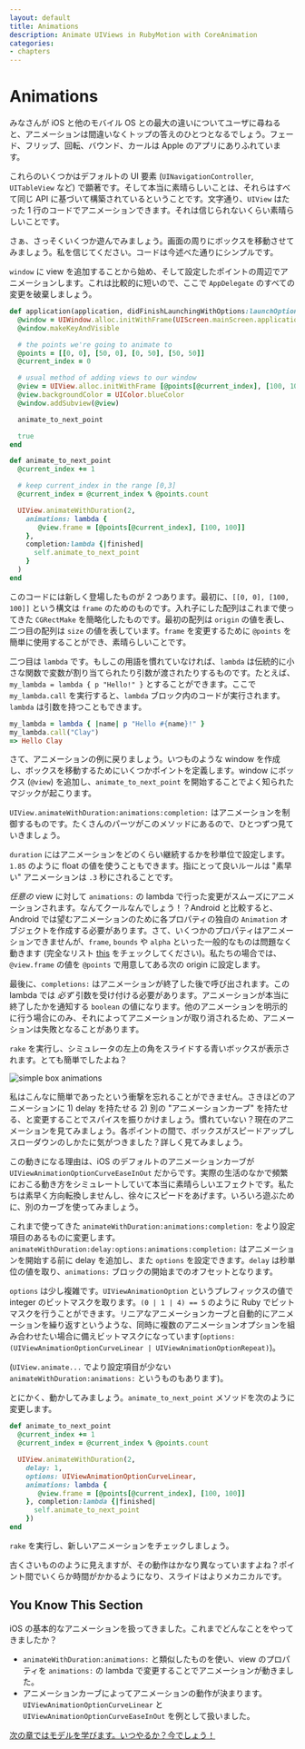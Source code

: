 ```yaml
---
layout: default
title: Animations
description: Animate UIViews in RubyMotion with CoreAnimation
categories:
- chapters
---
```


# Animations

みなさんが iOS と他のモバイル OS との最大の違いについてユーザに尋ねると、アニメーションは間違いなくトップの答えのひとつとなるでしょう。フェード、フリップ、回転、バウンド、カールは Apple のアプリにありふれています。

これらのいくつかはデフォルトの UI 要素 (`UINavigationController`, `UITableView` など) で顕著です。そして本当に素晴らしいことは、それらはすべて同じ API に基づいて構築されているということです。文字通り、`UIView` はたった 1 行のコードでアニメーションできます。それは信じられないくらい素晴らしいことです。

さぁ、さっそくいくつか遊んでみましょう。画面の周りにボックスを移動させてみましょう。私を信じてください。コードは今述べた通りにシンプルです。

`window` に view を追加することから始め、そして設定したポイントの周辺でアニメーションします。これは比較的に短いので、ここで `AppDelegate` のすべての変更を破棄しましょう。

```ruby
def application(application, didFinishLaunchingWithOptions:launchOptions)
  @window = UIWindow.alloc.initWithFrame(UIScreen.mainScreen.applicationFrame)
  @window.makeKeyAndVisible

  # the points we're going to animate to
  @points = [[0, 0], [50, 0], [0, 50], [50, 50]]
  @current_index = 0

  # usual method of adding views to our window
  @view = UIView.alloc.initWithFrame [@points[@current_index], [100, 100]]
  @view.backgroundColor = UIColor.blueColor
  @window.addSubview(@view)

  animate_to_next_point

  true
end

def animate_to_next_point
  @current_index += 1

  # keep current_index in the range [0,3]
  @current_index = @current_index % @points.count

  UIView.animateWithDuration(2,
    animations: lambda {
       @view.frame = [@points[@current_index], [100, 100]]
    },
    completion:lambda {|finished|
      self.animate_to_next_point
    }
  )
end
```

このコードには新しく登場したものが 2 つあります。最初に、`[[0, 0], [100, 100]]` という構文は `frame` のためのものです。入れ子にした配列はこれまで使ってきた `CGRectMake` を簡略化したものです。最初の配列は `origin` の値を表し、二つ目の配列は `size` の値を表しています。`frame` を変更するために `@points` を簡単に使用することができ、素晴らしいことです。

二つ目は `lambda` です。もしこの用語を慣れていなければ、`lambda` は伝統的に小さな関数で変数が割り当てられたり引数が渡されたりするものです。たとえば、`my_lambda = lambda { p "Hello!" }` とすることができます。ここで `my_lambda.call` を実行すると、`lambda` ブロック内のコードが実行されます。`lambda` は引数を持つこともできます。

```ruby
my_lambda = lambda { |name| p "Hello #{name}!" }
my_lambda.call("Clay")
=> Hello Clay
```

さて、アニメーションの例に戻りましょう。いつものような window を作成し、ボックスを移動するためにいくつかポイントを定義します。window にボックス (`@view`) を追加し、`animate_to_next_point` を開始することでよく知られたマジックが起こります。

`UIView.animateWithDuration:animations:completion:` はアニメーションを制御するものです。たくさんのパーツがこのメソッドにあるので、ひとつずつ見ていきましょう。

`duration` にはアニメーションをどのくらい継続するかを秒単位で設定します。`1.85` のように float の値を使うこともできます。指にとって良いルールは "素早い" アニメーションは `.3` 秒にされることです。

*任意の* view に対して `animations:` の lambda で行った変更がスムーズにアニメーションされます。なんてクールなんでしょう！？Android と比較すると、Android では望むアニメーションのために各プロパティの独自の `Animation` オブジェクトを作成する必要があります。さて、いくつかのプロパティはアニメーションできませんが、`frame`, `bounds` や `alpha` といった一般的なものは問題なく動きます (完全なリスト [this][1] をチェックしてください)。私たちの場合では、`@view.frame` の値を `@points` で用意してある次の origin に設定します。

最後に、`completions:` はアニメーションが終了した後で呼び出されます。この lambda では *必ず* 引数を受け付ける必要があります。アニメーションが本当に終了したかを通知する `boolean` の値になります。他のアニメーションを明示的に行う場合にのみ、それによってアニメーションが取り消されるため、アニメーションは失敗となることがあります。

`rake` を実行し、シミュレータの左上の角をスライドする青いボックスが表示されます。とても簡単でしたよね？

![simple box animations](images/1.png)

私はこんなに簡単であったという衝撃を忘れることができません。さきほどのアニメーションに 1) delay を持たせる 2) 別の "アニメーションカーブ" を持たせる、と変更することでスパイスを振りかけましょう。慣れていない？現在のアニメーションを見てみましょう。各ポイントの間で、ボックスがスピードアップしスローダウンのしかたに気がつきました？詳しく見てみましょう。

この動きになる理由は、iOS のデフォルトのアニメーションカーブが `UIViewAnimationOptionCurveEaseInOut` だからです。実際の生活のなかで頻繁におこる動き方をシミュレートしていて本当に素晴らしいエフェクトです。私たちは素早く方向転換しませんし、徐々にスピードをあげます。いろいろ遊ぶために、別のカーブを使ってみましょう。

これまで使ってきた `animateWithDuration:animations:completion:` をより設定項目のあるものに変更します。`animateWithDuration:delay:options:animations:completion:` はアニメーションを開始する前に delay を追加し、また `options` を設定できます。`delay` は秒単位の値を取り、`animations:` ブロックの開始までのオフセットとなります。

`options` は少し複雑です。`UIViewAnimationOption` というプレフィックスの値で integer のビットマスクを取ります。`(0 | 1 | 4) == 5` のように Ruby でビットマスクを行うことができます。リニアなアニメーションカーブと自動的にアニメーションを繰り返すというような、同時に複数のアニメーションオプションを組み合わせたい場合に備えビットマスクになっています(`options: (UIViewAnimationOptionCurveLinear | UIViewAnimationOptionRepeat)`)。

(`UIView.animate...` でより設定項目が少ない `animateWithDuration:animations:` というものもあります)。

とにかく、動かしてみましょう。`animate_to_next_point` メソッドを次のように変更します。

```ruby
def animate_to_next_point
  @current_index += 1
  @current_index = @current_index % @points.count

  UIView.animateWithDuration(2,
    delay: 1,
    options: UIViewAnimationOptionCurveLinear,
    animations: lambda {
       @view.frame = [@points[@current_index], [100, 100]]
    }, completion:lambda {|finished|
      self.animate_to_next_point
    })
end
```

`rake` を実行し、新しいアニメーションをチェックしましょう。

古くさいもののように見えますが、その動作はかなり異なっていますよね？ポイント間でいくらか時間がかかるようになり、スライドはよりメカニカルです。

## You Know This Section

iOS の基本的なアニメーションを扱ってきました。これまでどんなことをやってきましたか？


- `animateWithDuration:animations:` と類似したものを使い、view のプロパティを `animations:` の lambda で変更することでアニメーションが動きました。
- アニメーションカーブによってアニメーションの動作が決まります。`UIViewAnimationOptionCurveLinear` と `UIViewAnimationOptionCurveEaseInOut` を例として扱いました。

[次の章ではモデルを学びます。いつやるか？今でしょう！](/7-models)

[1]: http://developer.apple.com/library/ios/#documentation/uikit/reference/uiview_class/uiview/uiview.html#Overview_section